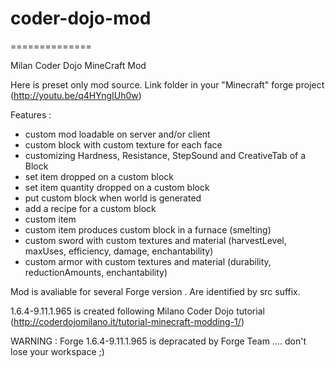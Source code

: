 # coder-dojo-mod 
==============

Milan Coder Dojo MineCraft Mod


Here is preset only mod source. Link folder in your "Minecraft" forge project (http://youtu.be/q4HYngIUh0w)

Features :

* custom mod loadable on server and/or client
* custom block with custom texture for each face
* customizing Hardness, Resistance, StepSound and CreativeTab of a Block
* set item dropped on a custom block
* set item quantity dropped on a custom block
* put custom block when world is generated
* add a recipe for a custom block
* custom item
* custom item produces custom block in a furnace (smelting)
* custom sword with custom textures and material (harvestLevel, maxUses, efficiency, damage, enchantability)
* custom armor with custom textures and material (durability, reductionAmounts, enchantability)

Mod is avaliable for several Forge version . Are identified by src suffix. 

1.6.4-9.11.1.965 is created following Milano Coder Dojo tutorial (http://coderdojomilano.it/tutorial-minecraft-modding-1/)

WARNING : Forge 1.6.4-9.11.1.965 is depracated by Forge Team .... don't lose your workspace ;)
